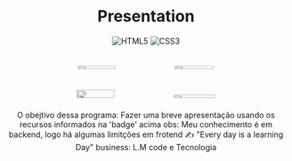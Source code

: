 <h1 align="center"> Presentation </h1> 

<div align="center">

  ![HTML5](https://img.shields.io/badge/html5-%23E34F26.svg?style=for-the-badge&logo=html5&logoColor=white)
  ![CSS3](https://img.shields.io/badge/css3-%231572B6.svg?style=for-the-badge&logo=css3&logoColor=white)
  
</div>

<div align="center">
<div style="display: flex; justify-content:space-between;">
 <figure style="text-align:center; flex:1;">

  <img src="https://user-images.githubusercontent.com/83149455/215888197-9447b698-09f1-4c2e-83d3-4b17b42168b6.png" width=40% height=50%>
  <img src="https://user-images.githubusercontent.com/83149455/215885164-a0c178eb-2d84-477a-aa81-8f59b909cb1f.png" width=41% height=50%>
  
  </figure>
</div>

<div style="display: flex; justify-content:space-between;">
 <figure style="text-align:center; flex:1;">

  <img src="https://user-images.githubusercontent.com/83149455/215891234-c3c75552-aa1e-4b0f-9de6-509fd560b48e.png" width=40% height=80%>
  <img src="https://user-images.githubusercontent.com/83149455/215890948-18903817-6c59-4e2e-8999-49b7144ff400.png" width=42% height=50%>
  
 </figure>
</div>

</div>
<div align="center">
O obejtivo dessa programa: Fazer uma breve apresentação usando os recursos informados na 'badge' acima
obs: Meu conhecimento é em backend, logo há algumas limitções em frotend 
✍ "Every day is a learning Day" business: L.M code e Tecnologia
</div>

